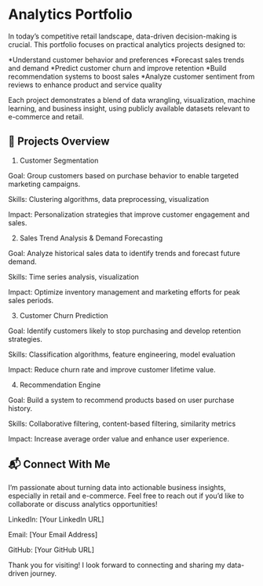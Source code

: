 # Analytics Portfolio
In today’s competitive retail landscape, data-driven decision-making is crucial. This portfolio focuses on practical analytics projects designed to:

*Understand customer behavior and preferences
*Forecast sales trends and demand
*Predict customer churn and improve retention
*Build recommendation systems to boost sales
*Analyze customer sentiment from reviews to enhance product and service quality

Each project demonstrates a blend of data wrangling, visualization, machine learning, and business insight, using publicly available datasets relevant to e-commerce and retail.

## 📂 Projects Overview
1. Customer Segmentation

Goal: Group customers based on purchase behavior to enable targeted marketing campaigns.

Skills: Clustering algorithms, data preprocessing, visualization

Impact: Personalization strategies that improve customer engagement and sales.

2. Sales Trend Analysis & Demand Forecasting

Goal: Analyze historical sales data to identify trends and forecast future demand.

Skills: Time series analysis, visualization

Impact: Optimize inventory management and marketing efforts for peak sales periods.

3. Customer Churn Prediction

Goal: Identify customers likely to stop purchasing and develop retention strategies.

Skills: Classification algorithms, feature engineering, model evaluation

Impact: Reduce churn rate and improve customer lifetime value.

4. Recommendation Engine

Goal: Build a system to recommend products based on user purchase history.

Skills: Collaborative filtering, content-based filtering, similarity metrics

Impact: Increase average order value and enhance user experience.


## 📬 Connect With Me

I’m passionate about turning data into actionable business insights, especially in retail and e-commerce. Feel free to reach out if you’d like to collaborate or discuss analytics opportunities!

LinkedIn: [Your LinkedIn URL]

Email: [Your Email Address]

GitHub: [Your GitHub URL]

Thank you for visiting! I look forward to connecting and sharing my data-driven journey.
